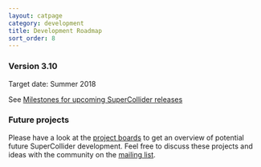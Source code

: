 ```yaml
---
layout: catpage
category: development
title: Development Roadmap
sort_order: 8
---
```


### Version 3.10

Target date: Summer 2018

See [Milestones for upcoming SuperCollider releases](https://github.com/supercollider/supercollider/milestones)


### Future projects

Please have a look at the [project boards](https://github.com/supercollider/supercollider/projects) to get an overview of potential future SuperCollider development. Feel free to discuss these projects and ideas with the community on the [mailing list](/community/mailing-lists).
